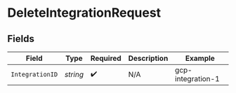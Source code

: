 # DeleteIntegrationRequest


## Fields

| Field              | Type               | Required           | Description        | Example            |
| ------------------ | ------------------ | ------------------ | ------------------ | ------------------ |
| `IntegrationID`    | *string*           | :heavy_check_mark: | N/A                | gcp-integration-1  |